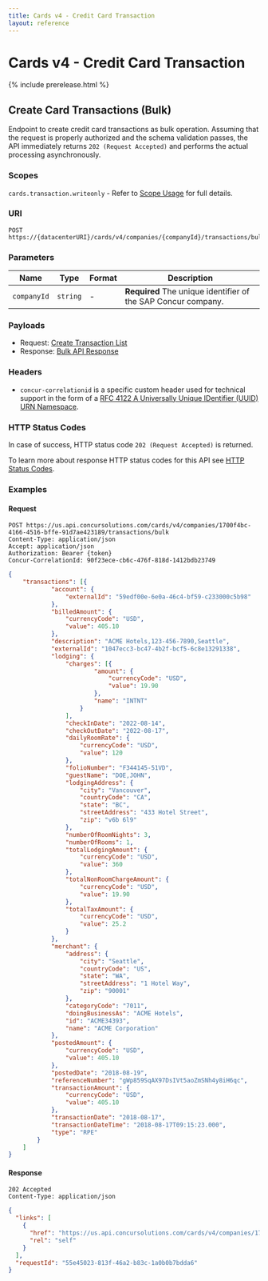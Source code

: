 ```yaml
---
title: Cards v4 - Credit Card Transaction
layout: reference
---
```


# Cards v4 - Credit Card Transaction

{% include prerelease.html %}

## <a name="transaction-bulk-create"></a>Create Card Transactions (Bulk)

Endpoint to create credit card transactions as bulk operation. Assuming that the request is properly authorized and the schema validation passes, the API immediately returns `202 (Request Accepted)` and performs the actual processing asynchronously.

### Scopes

`cards.transaction.writeonly` - Refer to [Scope Usage](./v4.cards-get-started.html#scope-usage) for full details.

### URI

```shell
POST https://{datacenterURI}/cards/v4/companies/{companyId}/transactions/bulk
```

### Parameters

Name|Type|Format|Description
---|---|---|---
`companyId`|`string`|-|**Required** The unique identifier of the SAP Concur company.

### Payloads

* Request: [Create Transaction List](./v4.cards-endpoints.schemas.html#schema-create-transaction-list)
* Response: [Bulk API Response](./v4.cards-endpoints.schemas.html#schema-bulkapi-response)

###  Headers

* `concur-correlationid` is a specific custom header used for technical support in the form of a [RFC 4122 A Universally Unique IDentifier (UUID) URN Namespace](https://tools.ietf.org/html/rfc4122).

###  HTTP Status Codes

In case of success, HTTP status code `202 (Request Accepted)` is returned.

To learn more about response HTTP status codes for this API see [HTTP Status Codes](./v4.cards-endpoints.schemas.html#http-status-codes).

### Examples

#### Request

```shell
POST https://us.api.concursolutions.com/cards/v4/companies/1700f4bc-4166-4516-bffe-91d7ae423189/transactions/bulk
Content-Type: application/json
Accept: application/json
Authorization: Bearer {token}
Concur-CorrelationId: 90f23ece-cb6c-476f-818d-1412bdb23749
```

```json
{
	"transactions": [{
			"account": {
				"externalId": "59edf00e-6e0a-46c4-bf59-c233000c5b98"
			},
			"billedAmount": {
				"currencyCode": "USD",
				"value": 405.10
			},
			"description": "ACME Hotels,123-456-7890,Seattle",
			"externalId": "1047ecc3-bc47-4b2f-bcf5-6c8e13291338",
			"lodging": {
				"charges": [{
						"amount": {
							"currencyCode": "USD",
							"value": 19.90
						},
						"name": "INTNT"
					}
				],
				"checkInDate": "2022-08-14",
				"checkOutDate": "2022-08-17",
				"dailyRoomRate": {
					"currencyCode": "USD",
					"value": 120
				},
				"folioNumber": "F344145-51VD",
				"guestName": "DOE,JOHN",
				"lodgingAddress": {
					"city": "Vancouver",
					"countryCode": "CA",
					"state": "BC",
					"streetAddress": "433 Hotel Street",
					"zip": "v6b 6l9"
				},
				"numberOfRoomNights": 3,
				"numberOfRooms": 1,
				"totalLodgingAmount": {
					"currencyCode": "USD",
					"value": 360
				},
				"totalNonRoomChargeAmount": {
					"currencyCode": "USD",
					"value": 19.90
				},
				"totalTaxAmount": {
					"currencyCode": "USD",
					"value": 25.2
				}
			},
			"merchant": {
				"address": {
					"city": "Seattle",
					"countryCode": "US",
					"state": "WA",
					"streetAddress": "1 Hotel Way",
					"zip": "90001"
				},
				"categoryCode": "7011",
				"doingBusinessAs": "ACME Hotels",
				"id": "ACME34393",
				"name": "ACME Corporation"
			},
			"postedAmount": {
				"currencyCode": "USD",
				"value": 405.10
			},
			"postedDate": "2018-08-19",
			"referenceNumber": "gWp859SqAX97DsIVt5aoZmSNh4y8iH6qc",
			"transactionAmount": {
				"currencyCode": "USD",
				"value": 405.10
			},
			"transactionDate": "2018-08-17",
			"transactionDateTime": "2018-08-17T09:15:23.000",
			"type": "RPE"
		}
	]
}
```

#### Response

```shell
202 Accepted
Content-Type: application/json
```

```json
{
  "links": [
    {
      "href": "https://us.api.concursolutions.com/cards/v4/companies/1700f4bc-4166-4516-bffe-91d7ae423189/bulkrequests/55e45023-813f-46a2-b83c-1a0b0b7bdda6",
      "rel": "self"
    }
  ],
  "requestId": "55e45023-813f-46a2-b83c-1a0b0b7bdda6"
}
```
